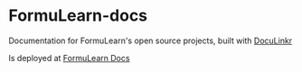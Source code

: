 # FormuLearn-docs
Documentation for FormuLearn's open source projects, built with [DocuLinkr](https://github.com/FormuLearn/DocuLinkr)

Is deployed at [FormuLearn Docs](https://docs.formulearn.org)
